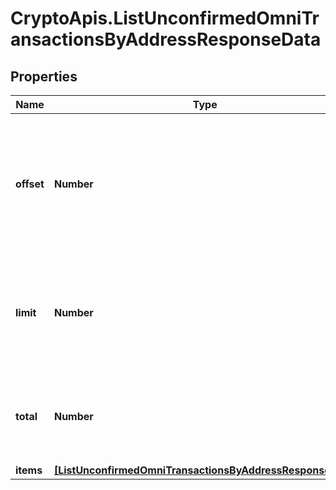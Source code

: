 # CryptoApis.ListUnconfirmedOmniTransactionsByAddressResponseData

## Properties

Name | Type | Description | Notes
------------ | ------------- | ------------- | -------------
**offset** | **Number** | The starting index of the response items, i.e. where the response should start listing the returned items. | 
**limit** | **Number** | Defines how many items should be returned in the response per page basis. | 
**total** | **Number** | Defines the total number of items returned in the response. | 
**items** | [**[ListUnconfirmedOmniTransactionsByAddressResponseItem]**](ListUnconfirmedOmniTransactionsByAddressResponseItem.md) |  | 


